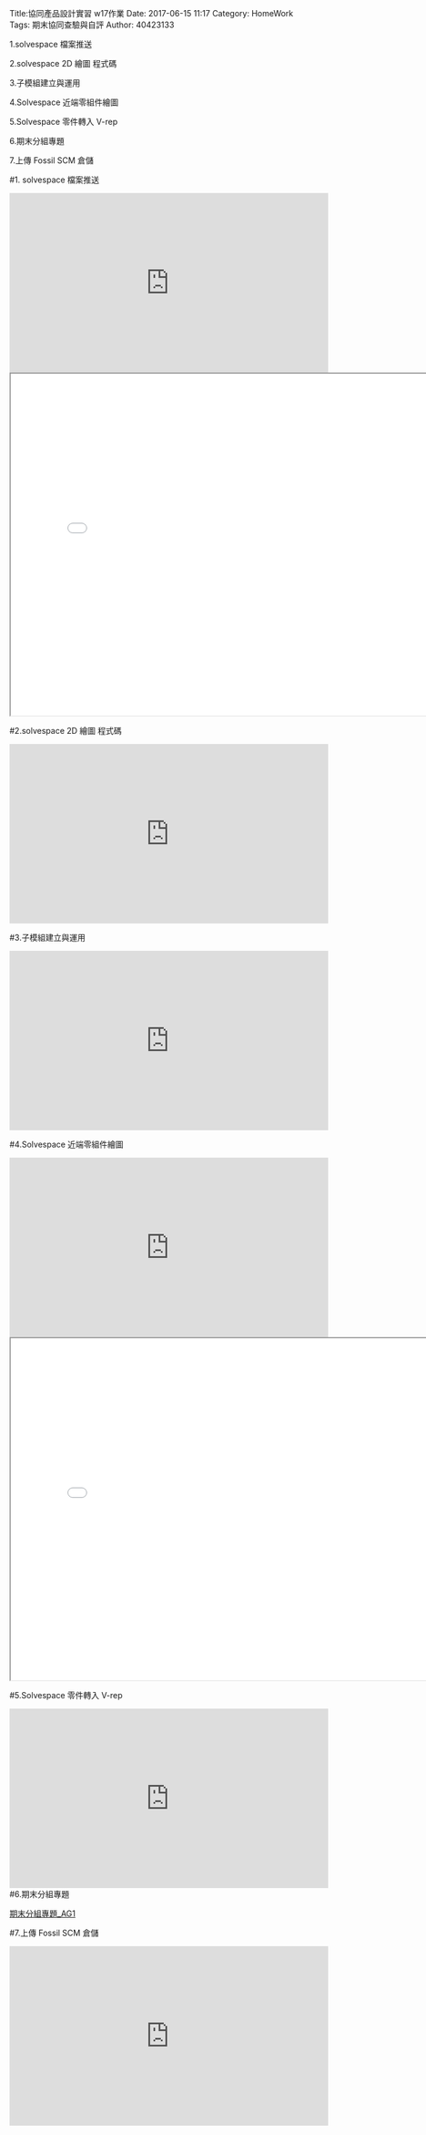 Title:協同產品設計實習 w17作業
Date: 2017-06-15 11:17
Category: HomeWork
Tags: 期末協同查驗與自評
Author: 40423133

1.solvespace 檔案推送

2.solvespace 2D 繪圖 程式碼

3.子模組建立與運用

4.Solvespace 近端零組件繪圖

5.Solvespace 零件轉入 V-rep

6.期末分組專題

7.上傳 Fossil SCM 倉儲

<!-- PELICAN_END_SUMMARY -->
#1. solvespace 檔案推送

<iframe width="560" height="315" src="https://www.youtube.com/embed/7-tAhHGe1lo" frameborder="0" allowfullscreen></iframe>

<iframe src="./../w17/40423119.html" width="800" height="600"></iframe>

#2.solvespace 2D 繪圖 程式碼

<iframe width="560" height="315" src="https://www.youtube.com/embed/j5wPBf0sim8" frameborder="0" allowfullscreen></iframe>

<!-- 導入 Brython 標準程式庫 -->
 <script src="../data/Brython-3.3.1/brython.js"></script>
<script src="../data/Brython-3.3.1/brython_stdlib.js"></script>
 
<!-- 啟動 Brython -->
<script>
window.onload=function(){
// 設定 data/py 為共用程式路徑
brython({debug:1, pythonpath:['./../data/py']});
}
</script>

<!-- 以下實際利用  Brython 繪圖-->
<canvas id="onegear2" width="800" height="600"></canvas>
<div id="onegear_div" width="800" height="20"></div>

<script type="text/python3">
from browser import document as doc
import math
# deg 為角度轉為徑度的轉換因子
deg = math.pi/180.
# 定義 Spur 類別
class Spur(object):
    def __init__(self, ctx):
        self.ctx = ctx
 
# 設定畫線參數 
    def create_line(self, x1, y1, x2, y2, width=3, fill="#54fff6"):
        self.ctx.beginPath()
        self.ctx.lineWidth = width
        self.ctx.moveTo(x1, y1)
        self.ctx.lineTo(x2, y2)
        self.ctx.strokeStyle = fill
        self.ctx.stroke()
    def create_line2(self, x1, y1, x2, y2, width=3, fill="#54ff5f"):
        self.ctx.beginPath()
        self.ctx.lineWidth = width
        self.ctx.moveTo(x1, y1)
        self.ctx.lineTo(x2, y2)
        self.ctx.strokeStyle = fill
        self.ctx.stroke()
    def create_line3(self, x1, y1, x2, y2, width=3, fill="#f354ff"):
        self.ctx.beginPath()
        self.ctx.lineWidth = width
        self.ctx.moveTo(x1, y1)
        self.ctx.lineTo(x2, y2)
        self.ctx.strokeStyle = fill
        self.ctx.stroke()
        

    def Gear(self, midx, midy, rp, n=20, pa=20, color="black"):
        
        rp = 250
        imax = 15
        m=2*rp/n
        a=m
        d=1.25*m
        ra=rp+a

       
        # self.create_line(起點X, 起點Y, 終點X, 終點Y)
        self.create_line2(400.0092358669, 99.7467537143, 251.9547191519, 442.8435006599)
        self.create_line3(400.0092358669, 99.7467537143, 537.4903413459, 440.1127860465)
        self.create_line2(143.0084564396, 393.7995926042, 314.6469023490, 471.0653927376)
        self.create_line3(143.0084564396, 393.7995926042, 202.3690092639, 492.0551734376)
        self.create_line2(202.3690092639, 492.0551734376, 314.6469023490, 471.0653927376)
        self.create_line3(465.4788879723, 480.3190039124, 593.2602222967, 408.9747395441)
        self.create_line2(465.4788879723, 480.3190039124, 567.9291276424, 502.4572906272)
        self.create_line3(567.9291276424, 502.4572906272, 593.2602222967, 408.9747395441)

       
    

        if rd>rb:
            dr = (ra-rd)/imax
        else:
            dr=(ra-rb)/imax
        sigma=math.pi/(2*n)+math.tan(pa*deg)-pa*deg
        for j in range(-9, 10, +1):
            ang=-2.*j*math.pi/n+sigma
            ang2=2.*j*math.pi/n+sigma
            lxd=midx+rd*math.sin(ang2-2.*math.pi/n)
            lyd=midy-rd*math.cos(ang2-2.*math.pi/n)
            for i in range(imax+1):
                if rd>rb:
                    r=rd+i*dr
                else:
                    r=rb+i*dr
                theta=math.sqrt((r*r)/(rb*rb)-1.)
                alpha=theta-math.atan(theta)
                xpt=r*math.sin(alpha-ang)
                ypt=r*math.cos(alpha-ang)
                xd=rd*math.sin(-ang)
                yd=rd*math.cos(-ang)
                if(i==0):
                    last_x = midx+xd
                    last_y = midy-yd
            self.create_line((lxd),(lyd),(midx+xd),(midy-yd),fill=color)
            for i in range(imax+1):
                if rd>rb:
                    r=rd+i*dr
                else:
                    r=rb+i*dr
                theta=math.sqrt((r*r)/(rb*rb)-1.)
                alpha=theta-math.atan(theta)
                xpt=r*math.sin(ang2-alpha)
                ypt=r*math.cos(ang2-alpha)
                xd=rd*math.sin(ang2)
                yd=rd*math.cos(ang2)
                if(i==0):
                    last_x = midx+xd
                    last_y = midy-yd
                self.create_line((midx+xpt),(midy-ypt),(last_x),(last_y),fill=color)   
                if(i==imax):
                    rfx=midx+xpt
                    rfy=midy-ypt
                last_x = midx+xpt
                last_y = midy-ypt
            self.create_line(lfx,lfy,rfx,rfy,fill=color)
canvas = doc['onegear2']
ctx = canvas.getContext("2d")
x = (canvas.width)/2
y = (canvas.height)/2
r = 0.8*(canvas.height/2)
# 齒數
n = 36
# 壓力角
pa = 20
Spur(ctx).Gear(x, y, r, n, pa, "blue")
</script>

#3.子模組建立與運用

<iframe width="560" height="315" src="https://www.youtube.com/embed/EhgdlSEuiqE" frameborder="0" allowfullscreen></iframe>

#4.Solvespace 近端零組件繪圖

<iframe width="560" height="315" src="https://www.youtube.com/embed/d-VHOQ4NaS8" frameborder="0" allowfullscreen></iframe>
<iframe src="./../w17/two link.html" width="800" height="600"></iframe>

#5.Solvespace 零件轉入 V-rep

<iframe width="560" height="315" src="https://www.youtube.com/embed/z53x_RWFU4E" frameborder="0" allowfullscreen></iframe>
#6.期末分組專題

<a href="https://40423133.github.io/2017springcd_hw/blog/40423133_qi-mo-fen-zu-zhuan-ti-_ag1.html">期末分組專題_AG1</a>

#7.上傳 Fossil SCM 倉儲

<iframe width="560" height="315" src="https://www.youtube.com/embed/EMzom_AnqRg" frameborder="0" allowfullscreen></iframe>
